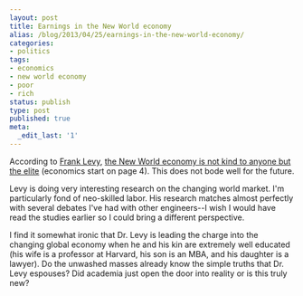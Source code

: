 ```yaml
---
layout: post
title: Earnings in the New World economy
alias: /blog/2013/04/25/earnings-in-the-new-world-economy/
categories:
- politics
tags:
- economics
- new world economy
- poor
- rich
status: publish
type: post
published: true
meta:
  _edit_last: '1'
---
```

According to <a title="Frank Levy" href="http://web.mit.edu/flevy/www/">Frank Levy</a>, <a title="Frank Levy's lecture at Swarthmore" href="http://web.mit.edu/flevy/www/Bernie%20Saffran%20Swarthmnore%20Lecture.pdf">the New World economy is not kind to anyone but the elite</a> (economics start on page 4). This does not bode well for the future.

Levy is doing very interesting research on the changing world market. I'm particularly fond of neo-skilled labor. His research matches almost perfectly with several debates I've had with other engineers--I wish I would have read the studies earlier so I could bring a different perspective.

I find it somewhat ironic that Dr. Levy is leading the charge into the changing global economy when he and his kin are extremely well educated (his wife is a professor at Harvard, his son is an MBA, and his daughter is a lawyer). Do the unwashed masses already know the simple truths that Dr. Levy espouses? Did academia just open the door into reality or is this truly new?
